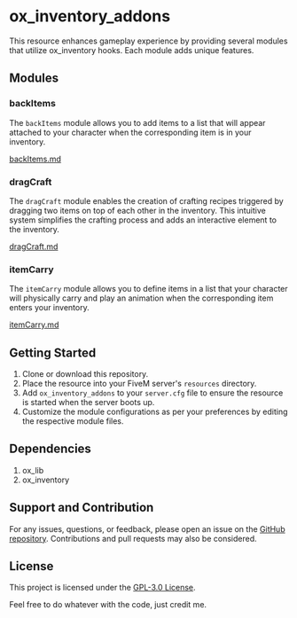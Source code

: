 # ox_inventory_addons

This resource enhances gameplay experience by providing several modules that utilize ox_inventory hooks. Each module adds unique features.

## Modules

### backItems

The `backItems` module allows you to add items to a list that will appear attached to your character when the corresponding item is in your inventory.

[backItems.md](./backItems/backItems.md)

### dragCraft

The `dragCraft` module enables the creation of crafting recipes triggered by dragging two items on top of each other in the inventory. 
This intuitive system simplifies the crafting process and adds an interactive element to the inventory.

[dragCraft.md](./dragCraft/dragCraft.md)

### itemCarry

The `itemCarry` module allows you to define items in a list that your character will physically carry and play an animation when the corresponding item enters your inventory. 

[itemCarry.md](./itemCarry/itemCarry.md)

## Getting Started

1. Clone or download this repository.
2. Place the resource into your FiveM server's `resources` directory.
3. Add `ox_inventory_addons` to your `server.cfg` file to ensure the resource is started when the server boots up.
4. Customize the module configurations as per your preferences by editing the respective module files.

## Dependencies

1. ox_lib
2. ox_inventory

## Support and Contribution

For any issues, questions, or feedback, please open an issue on the [GitHub repository](https://github.com/Demigod916/ox_inventory_addons). Contributions and pull requests may also be considered.

## License

This project is licensed under the [GPL-3.0 License](./LICENSE).

Feel free to do whatever with the code, just credit me.
